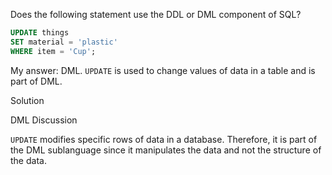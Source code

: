 Does the following statement use the DDL or DML component of SQL?

```sql
UPDATE things
SET material = 'plastic'
WHERE item = 'Cup';
```

My answer:
DML. `UPDATE` is used to change values of data in a table and is part of DML.


Solution

DML
Discussion

`UPDATE` modifies specific rows of data in a database. Therefore, it is part of the DML sublanguage since it manipulates the data and not the structure of the data.

